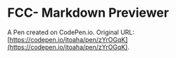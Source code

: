 # FCC- Markdown Previewer

A Pen created on CodePen.io. Original URL: [https://codepen.io/jtoaha/pen/zYrOGqK](https://codepen.io/jtoaha/pen/zYrOGqK).


